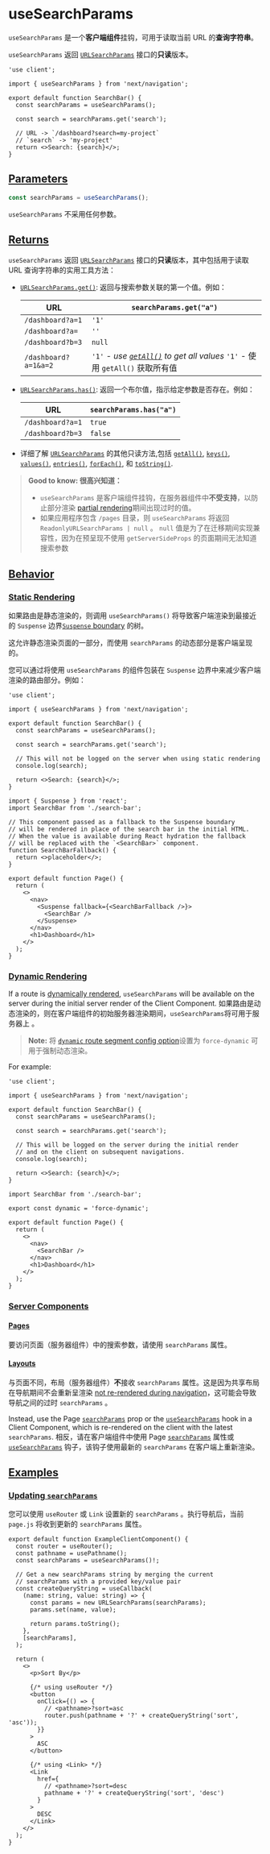 # useSearchParams

`useSearchParams` 是一个**客户端组件**挂钩，可用于读取当前 URL 的**查询字符串**。

`useSearchParams` 返回 [`URLSearchParams`](https://developer.mozilla.org/en-US/docs/Web/API/URLSearchParams) 接口的**只读**版本。

```tsx
'use client';
 
import { useSearchParams } from 'next/navigation';
 
export default function SearchBar() {
  const searchParams = useSearchParams();
 
  const search = searchParams.get('search');
 
  // URL -> `/dashboard?search=my-project`
  // `search` -> 'my-project'
  return <>Search: {search}</>;
}
```

## [Parameters](https://nextjs.org/docs/app/api-reference/functions/use-search-params#parameters)

```js
const searchParams = useSearchParams();
```

`useSearchParams` 不采用任何参数。

## [Returns](https://nextjs.org/docs/app/api-reference/functions/use-search-params#returns)

`useSearchParams` 返回 [`URLSearchParams`](https://developer.mozilla.org/en-US/docs/Web/API/URLSearchParams) 接口的**只读**版本，其中包括用于读取 URL 查询字符串的实用工具方法：

- [`URLSearchParams.get()`](https://developer.mozilla.org/en-US/docs/Web/API/URLSearchParams/get): 返回与搜索参数关联的第一个值。例如：

  | URL                  | `searchParams.get("a")`                                      |
  | -------------------- | ------------------------------------------------------------ |
  | `/dashboard?a=1`     | `'1'`                                                        |
  | `/dashboard?a=`      | `''`                                                         |
  | `/dashboard?b=3`     | `null`                                                       |
  | `/dashboard?a=1&a=2` | `'1'` *- use [`getAll()`](https://developer.mozilla.org/en-US/docs/Web/API/URLSearchParams/getAll) to get all values* `'1'` - 使用 `getAll()` 获取所有值 |

- [`URLSearchParams.has()`](https://developer.mozilla.org/en-US/docs/Web/API/URLSearchParams/has): 返回一个布尔值，指示给定参数是否存在。例如：

  | URL              | `searchParams.has("a")` |
  | ---------------- | ----------------------- |
  | `/dashboard?a=1` | `true`                  |
  | `/dashboard?b=3` | `false`                 |

- 详细了解 [`URLSearchParams`](https://developer.mozilla.org/en-US/docs/Web/API/URLSearchParams) 的其他只读方法,包括 [`getAll()`](https://developer.mozilla.org/en-US/docs/Web/API/URLSearchParams/getAll), [`keys()`](https://developer.mozilla.org/en-US/docs/Web/API/URLSearchParams/keys), [`values()`](https://developer.mozilla.org/en-US/docs/Web/API/URLSearchParams/values), [`entries()`](https://developer.mozilla.org/en-US/docs/Web/API/URLSearchParams/entries), [`forEach()`](https://developer.mozilla.org/en-US/docs/Web/API/URLSearchParams/forEach), 和 [`toString()`](https://developer.mozilla.org/en-US/docs/Web/API/URLSearchParams/toString).

> **Good to know: 很高兴知道：**
>
> - `useSearchParams` 是客户端组件挂钩，在服务器组件中**不受支持**，以防止部分渲染 [partial rendering](https://nextjs.org/docs/app/building-your-application/routing#partial-rendering)期间出现过时的值。
> - 如果应用程序包含 `/pages` 目录，则 `useSearchParams` 将返回 `ReadonlyURLSearchParams | null` 。 `null` 值是为了在迁移期间实现兼容性，因为在预呈现不使用 `getServerSideProps` 的页面期间无法知道搜索参数

## [Behavior](https://nextjs.org/docs/app/api-reference/functions/use-search-params#behavior)

### [Static Rendering](https://nextjs.org/docs/app/api-reference/functions/use-search-params#static-rendering)

如果路由是静态渲染的，则调用 `useSearchParams()` 将导致客户端渲染到最接近的 `Suspense` 边界[`Suspense` boundary](https://nextjs.org/docs/app/building-your-application/routing/loading-ui-and-streaming#example) 的树。

这允许静态渲染页面的一部分，而使用 `searchParams` 的动态部分是客户端呈现的。

您可以通过将使用 `useSearchParams` 的组件包装在 `Suspense` 边界中来减少客户端渲染的路由部分。例如：

```tsx
'use client';
 
import { useSearchParams } from 'next/navigation';
 
export default function SearchBar() {
  const searchParams = useSearchParams();
 
  const search = searchParams.get('search');
 
  // This will not be logged on the server when using static rendering
  console.log(search);
 
  return <>Search: {search}</>;
}
```

```tsx
import { Suspense } from 'react';
import SearchBar from './search-bar';
 
// This component passed as a fallback to the Suspense boundary
// will be rendered in place of the search bar in the initial HTML.
// When the value is available during React hydration the fallback
// will be replaced with the `<SearchBar>` component.
function SearchBarFallback() {
  return <>placeholder</>;
}
 
export default function Page() {
  return (
    <>
      <nav>
        <Suspense fallback={<SearchBarFallback />}>
          <SearchBar />
        </Suspense>
      </nav>
      <h1>Dashboard</h1>
    </>
  );
}
```

### [Dynamic Rendering](https://nextjs.org/docs/app/api-reference/functions/use-search-params#dynamic-rendering)

If a route is [dynamically rendered](https://nextjs.org/docs/app/building-your-application/rendering/static-and-dynamic-rendering#dynamic-rendering), `useSearchParams` will be available on the server during the initial server render of the Client Component.
如果路由是动态渲染的，则在客户端组件的初始服务器渲染期间，`useSearchParams`将可用于服务器上 。

> **Note:** 将 [`dynamic` route segment config option](https://nextjs.org/docs/app/api-reference/file-conventions/route-segment-config#dynamic)设置为 `force-dynamic` 可用于强制动态渲染。

For example:

```tsx
'use client';
 
import { useSearchParams } from 'next/navigation';
 
export default function SearchBar() {
  const searchParams = useSearchParams();
 
  const search = searchParams.get('search');
 
  // This will be logged on the server during the initial render
  // and on the client on subsequent navigations.
  console.log(search);
 
  return <>Search: {search}</>;
}
```

```tsx
import SearchBar from './search-bar';
 
export const dynamic = 'force-dynamic';
 
export default function Page() {
  return (
    <>
      <nav>
        <SearchBar />
      </nav>
      <h1>Dashboard</h1>
    </>
  );
}
```

### [Server Components](https://nextjs.org/docs/app/api-reference/functions/use-search-params#server-components)

#### [Pages](https://nextjs.org/docs/app/api-reference/functions/use-search-params#pages)

要访问页面（服务器组件）中的搜索参数，请使用 `searchParams` 属性。

#### [Layouts](https://nextjs.org/docs/app/api-reference/functions/use-search-params#layouts)

与页面不同，布局（服务器组件）**不**接收 `searchParams` 属性。这是因为共享布局在导航期间不会重新呈渲染 [not re-rendered during navigation](https://nextjs.org/docs/app/building-your-application/routing#partial-rendering)，这可能会导致导航之间的过时 `searchParams` 。

Instead, use the Page [`searchParams`](https://nextjs.org/docs/app/api-reference/file-conventions/page) prop or the [`useSearchParams`](https://nextjs.org/docs/app/api-reference/functions/use-params) hook in a Client Component, which is re-rendered on the client with the latest `searchParams`.
相反，请在客户端组件中使用 Page [`searchParams`](https://nextjs.org/docs/app/api-reference/file-conventions/page) 属性或 [`useSearchParams`](https://nextjs.org/docs/app/api-reference/functions/use-params) 钩子，该钩子使用最新的 `searchParams` 在客户端上重新渲染。

## [Examples](https://nextjs.org/docs/app/api-reference/functions/use-search-params#examples)

### [Updating `searchParams` ](https://nextjs.org/docs/app/api-reference/functions/use-search-params#updating-searchparams)

您可以使用 `useRouter` 或 `Link` 设置新的 `searchParams` 。执行导航后，当前 `page.js` 将收到更新的 `searchParams` 属性。

```tsx
export default function ExampleClientComponent() {
  const router = useRouter();
  const pathname = usePathname();
  const searchParams = useSearchParams()!;
 
  // Get a new searchParams string by merging the current
  // searchParams with a provided key/value pair
  const createQueryString = useCallback(
    (name: string, value: string) => {
      const params = new URLSearchParams(searchParams);
      params.set(name, value);
 
      return params.toString();
    },
    [searchParams],
  );
 
  return (
    <>
      <p>Sort By</p>
 
      {/* using useRouter */}
      <button
        onClick={() => {
          // <pathname>?sort=asc
          router.push(pathname + '?' + createQueryString('sort', 'asc'));
        }}
      >
        ASC
      </button>
 
      {/* using <Link> */}
      <Link
        href={
          // <pathname>?sort=desc
          pathname + '?' + createQueryString('sort', 'desc')
        }
      >
        DESC
      </Link>
    </>
  );
}
```


